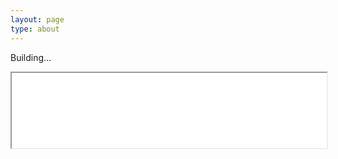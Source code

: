 ```yaml
---
layout: page
type: about
---
```


Building...


<p><iframe style="width: 100%; height: 120px;" src="includes/_third-party/comments/hypercomments.html"></iframe></p>
